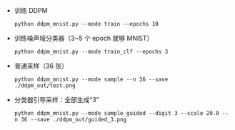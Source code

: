 * 训练 DDPM
    ```
    python ddpm_mnist.py --mode train --epochs 10
    ```
* 训练噪声域分类器（3~5 个 epoch 就够 MNIST）
    ```
    python ddpm_mnist.py --mode train_clf --epochs 3
    ```
* 普通采样（36 张）
    ```
    python ddpm_mnist.py --mode sample --n 36 --save ./ddpm_out/test.png
    ```
* 分类器引导采样：全部生成“3”
    ```
    python ddpm_mnist.py --mode sample_guided --digit 3 --scale 20.0 --n 36 --save ./ddpm_out/guided_3.png
    ```